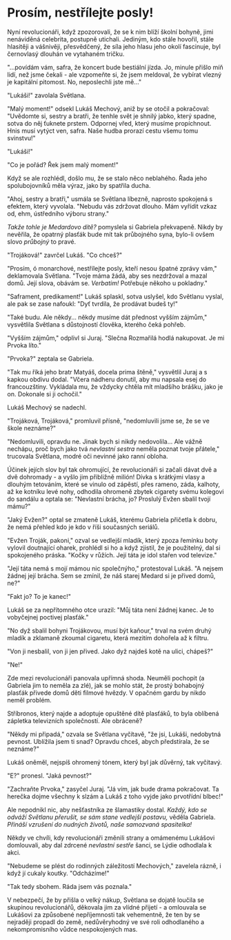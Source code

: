 # Prosím, nestřílejte posly!

Nyní revolucionáři, když zpozorovali, že se k nim blíží školní bohyně, jimi nenáviděná celebrita, postupně utichali. Jediným, kdo stále hovořil, stále hlasitěji a vášnivěji, přesvědčený, že síla jeho hlasu jeho okolí fascinuje, byl černovlasý dlouhán ve vytahaném tričku.

"...povídám vám, safra, že koncert bude bestiální jízda. Jo, minule přišlo míň lidí, než jsme čekali - ale vzpomeňte si, že jsem meldoval, že vybírat vlezný je kapitální pitomost. No, neposlechli jste mě..."

"Lukáši!" zavolala Světlana.

"Malý moment!" odsekl Lukáš Mechový, aniž by se otočil a pokračoval: "Uvědomte si, sestry a bratři, že tenhle svět je shnilý jabko, který spadne, sotva do něj ťuknete prstem. Odpornej vřed, který musíme propíchnout. Hnis musí vytýct ven, safra. Naše hudba prorazí cestu všemu tomu svinstvu!"

"Lukáši!"

"Co je pořád? Řek jsem malý moment!"

Když se ale rozhlédl, došlo mu, že se stalo něco neblahého. Řada jeho spolubojovníků měla výraz, jako by spatřila ducha.

"Ahoj, sestry a bratři," usmála se Světlana líbezně, naprosto spokojená s efektem, který vyvolala. "Nebudu vás zdržovat dlouho. Mám vyřídit vzkaz od, ehm, ústředního výboru strany."
  
*Takže tohle je Medardovo dítě?* pomyslela si Gabriela překvapeně. Nikdy by nevěřila, že opatrný plasťák bude mít tak průbojného syna, bylo-li ovšem slovo *průbojný* to pravé.

"Trojáková!" zavrčel Lukáš. "Co chceš?"

"Prosím, ó monarchové, nestřílejte posly, kteří nesou špatné zprávy vám," deklamovala Světlana. "Tvoje máma žádá, aby ses nezdržoval a mazal domů. Její slova, obávám se. *Verbatim!* Potřebuje někoho u pokladny."

"Saframent, predikament!" Lukáš splaskl, sotva uslyšel, kdo Světlanu vyslal, ale pak se zase nafoukl: "Dyť tvrdila, že prodávat budeš ty!"

"Také budu. Ale někdy... někdy musíme dát přednost vyšším zájmům," vysvětlila Světlana s důstojností člověka, kterého čeká pohřeb.

"Vyšším zájmům," odplivl si Juraj. "Slečna Rozmařilá hodlá nakupovat. Je mi Prvoka líto."

"Prvoka?" zeptala se Gabriela.

"Tak mu říká jeho bratr Matyáš, docela prima štěně," vysvětlil Juraj a s kapkou obdivu dodal. "Včera nádheru donutil, aby mu napsala esej do francouzštiny. Vykládala mu, že vždycky chtěla mít mladšího brášku, jako je on. Dokonale si ji ochočil."

Lukáš Mechový se nadechl.

"Trojáková, Trojáková," promluvil přísně, "nedomluvili jsme se, že se ve škole neznáme?"

"Nedomluvili, opravdu ne. Jinak bych si nikdy nedovolila... Ale vážně nechápu, proč bych jako tvá *nevlastní sestra* neměla poznat tvoje přátele," trucovala Světlana, modré oči nevinné jako ranní obloha.

Účinek jejích slov byl tak ohromující, že revolucionáři si začali dávat dvě a dvě dohromady - a vyšlo jim přibližně milión! Dívka s krátkými vlasy a dlouhým tetováním, které se vinulo od zápěstí, přes rameno, záda, kalhoty, až ke kotníku levé nohy, odhodila ohromeně zbytek cigarety svému kolegovi do sandálu a optala se: "Nevlastní brácha, jo? Proslulý Evžen sbalil tvojí mámu?"

"Jaký Evžen?" optal se zmateně Lukáš, kterému Gabriela přičetla k dobru, že nemá přehled kdo je kdo v říši současných seriálů.

"Evžen Troják, pakoni," ozval se vedlejší mladík, který zpoza řemínku boty vylovil doutnající oharek, prohlédl si ho a když zjistil, že je použitelný, dal si spokojeného práska. "Kočky v růžích. Její táta je idol stařen vod televize."

"Její táta nemá s mojí mámou nic společnýho," protestoval Lukáš. "A nejsem žádnej její brácha. Sem se zmínil, že náš starej Medard si je přived domů, ne?"

"Fakt jo? To je kanec!"

Lukáš se za nepřítomného otce urazil: "Můj táta není žádnej kanec. Je to vobyčejnej poctivej plasťák."

"No dyž sbalil bohyni Trojákovou, musí být kaňour," trval na svém druhý mladík a zklamaně zkoumal cigaretu, která mezitím dohořela až k filtru.

"Von ji nesbalil, von ji jen přived. Jako dyž najdeš kotě na ulici, chápeš?"

"Ne!"

Zde mezi revolucionáři panovala upřímná shoda. Neuměli pochopit (a Gabriela jim to neměla za zlé), jak se mohlo stát, že prostý bohabojný plasťák přivede domů děti filmové hvězdy. V opačném gardu by nikdo neměl problém.

Stříbronos, který najde a adoptuje opuštěné dítě plasťáků, to byla oblíbená zápletka televizních společností. Ale obráceně?

"Někdy mi připadá," ozvala se Světlana vyčítavě, "že jsi, Lukáši, nedobytná pevnost. Ublížila jsem ti snad? Opravdu chceš, abych předstírala, že se neznáme?"

Lukáš oněměl, nejspíš ohromený tónem, který byl jak důvěrný, tak vyčítavý.

"E?" pronesl. "Jaká pevnost?"

"Zachraňte Prvoka," zasyčel Juraj. "Já vím, jak bude drama pokračovat. Ta herečka dojme všechny k slzám a Lukáš z toho vyjde jako prvotřídní blbec!"

Ale nepodnikl nic, aby nešťastníka ze šlamastiky dostal. *Každý, kdo se odváží Světlanu přerušit, se sám stane vedlejší postavu,* věděla Gabriela. *Přináší vzrušení do nudných životů, naše samozvaná spasitelka!*

Někdy ve chvíli, kdy revolucionáři změnili strany a omámenému Lukášovi domlouvali, aby dal zdrcené *nevlastní sestře* šanci, se Lýdie odhodlala k akci.

"Nebudeme se plést do rodinných záležitostí Mechových," zavelela rázně, i když jí cukaly koutky. "Odcházíme!"

"Tak tedy sbohem. Ráda jsem vás poznala."

V nebezpečí, že by přišla o velký nákup, Světlana se dojatě loučila se skupinou revolucionářů, děkovala jim za vlídné přijetí - a omlouvala se Lukášovi za způsobené nepříjemnosti tak vehementně, že ten by se nejraději propadl do země, nedůvěryhodný ve své roli odhodlaného a nekompromisního vůdce nespokojených mas.